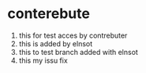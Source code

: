 # conterebute
1. this for test acces by contrebuter
2. this is added by elnsot
3. this to test branch added with elnsot
4. this my issu fix

